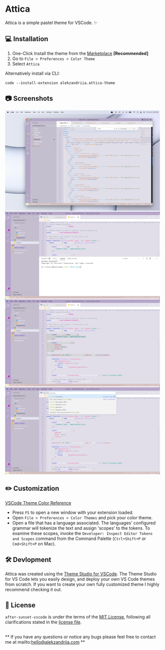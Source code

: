 # Attica

Attica is a simple pastel theme for VSCode. ✨

## 💻 Installation

1.  One-Click Install the theme from the  [Marketplace](https://marketplace.visualstudio.com/items?itemName=Alekzandriia.attica) **[Recommended]**
2.  Go to  `File > Preferences > Color Theme`
3.  Select  `Attica`

Alternatively install via CLI:

```
code --install-extension alekzandriia.attica-theme
```

## 📷 Screenshots

![Preview of Attica Theme for VSCode](images/preview.png)<br>
![Preview of Attica Theme for VSCode](images/preview1.png)<br>
![Preview of Attica Theme for VSCode](images/preview2.png)<br>
![Preview of Attica Theme for VSCode](images/preview3.png)<br>


## ✏️ Customization

[VSCode Theme Color Reference](https://code.visualstudio.com/api/references/theme-color)

-   Press  `F5`  to open a new window with your extension loaded.
-   Open  `File > Preferences > Color Themes`  and pick your color theme.
-   Open a file that has a language associated. The languages' configured grammar will tokenize the text and assign 'scopes' to the tokens. To examine these scopes, invoke the  `Developer: Inspect Editor Tokens and Scopes`  command from the Command Palette (`Ctrl+Shift+P`  or  `Cmd+Shift+P`  on Mac).

## 🛠 Devlopment
Attica was created using the [Theme Studio for VSCode](https://themes.vscode.one).  The Theme Studio for VS Code lets you easily design, and deploy your own VS Code themes from scratch. If you want to create your own fully customized theme I highly recommend checking it out.

## 📃 License

`after-sunset-vscode`  is under the terms of the  [MIT License](https://www.tldrlegal.com/l/mit), following all clarifications stated in the  [license file](https://marketplace.visualstudio.com/items/Alekzandriia.attica/license).<br><br>

** If you have any questions or notice any bugs please feel free to contact me at mailto:hello@alekzandriia.com **

